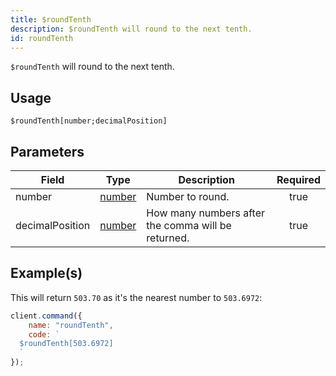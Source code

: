 ```yaml
---
title: $roundTenth
description: $roundTenth will round to the next tenth.
id: roundTenth
---
```


`$roundTenth` will round to the next tenth.

## Usage

```aoi
$roundTenth[number;decimalPosition]
```

## Parameters

| Field           | Type                                                                                              | Description                                        | Required |
| --------------- | ------------------------------------------------------------------------------------------------- | -------------------------------------------------- | :------: |
| number          | [number](https://developer.mozilla.org/en-US/docs/Web/JavaScript/Reference/Global_Objects/Number) | Number to round.                                   |   true   |
| decimalPosition | [number](https://developer.mozilla.org/en-US/docs/Web/JavaScript/Reference/Global_Objects/Number) | How many numbers after the comma will be returned. |   true   |

## Example(s)

This will return `503.70` as it's the nearest number to `503.6972`:

```javascript
client.command({
    name: "roundTenth",
    code: `
  $roundTenth[503.6972]
  `
});
```
